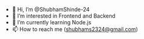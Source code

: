 - 👋 Hi, I’m @ShubhamShinde-24
- 👀 I’m interested in Frontend and Backend
- 🌱 I’m currently learning Node.js
- 📫 How to reach me (shubhams2324@gmail.com)

<!---
ShubhamShinde-24/ShubhamShinde-24 is a ✨ special ✨ repository because its `README.md` (this file) appears on your GitHub profile.
You can click the Preview link to take a look at your changes.
--->
